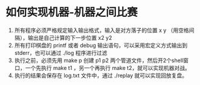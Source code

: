 如何实现机器-机器之间比赛
===========================

1. 所有程序必须严格规定输入输出格式，输入是对方落子的位置 x y （用空格间隔），输出是自己计算的下一步位置 x2 y2 
2. 所有打印棋盘的 printf 或者 debug 输出语句，可以采用宏定义方式输出到 stderr，也可以通过 ./log 程序进行过滤
3. 执行之前，必须先用 make p 创建 p1 p2 两个管道文件，然后开2个shell窗口，一个先执行 make t1 ，另一个再执行 make t2，就可以实现机器对战。
4. 执行的结果会保存在 log.txt 文件中，通过 ./replay 就可以实现回放复盘。

